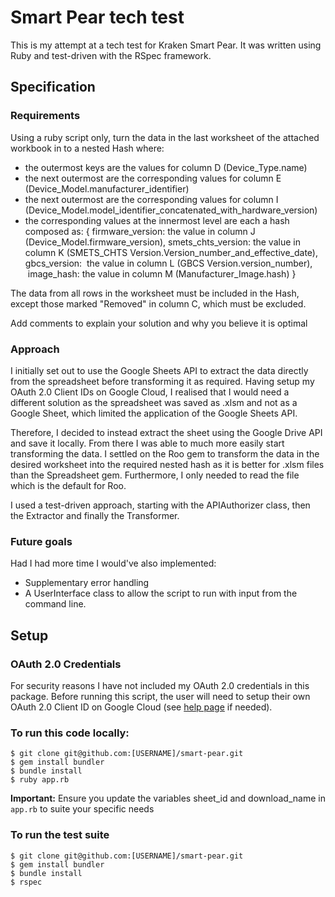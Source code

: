 # Smart Pear tech test

This is my attempt at a tech test for Kraken Smart Pear. It was written using Ruby and test-driven with the RSpec framework.

## Specification

### Requirements

Using a ruby script only, turn the data in the last worksheet of the attached workbook in to a nested Hash where:

- the outermost keys are the values for column D (Device_Type.name)
- the next outermost are the corresponding values for column E (Device_Model.manufacturer_identifier)
- the next outermost are the corresponding values for column I (Device_Model.model_identifier_concatenated_with_hardware_version)
- the corresponding values at the innermost level are each a hash composed as:
  { firmware_version: the value in column J (Device_Model.firmware_version),
  smets_chts_version: the value in column K (SMETS_CHTS
  Version.Version_number_and_effective_date),
  gbcs_version:  the value in column L (GBCS Version.version_number),
   image_hash: the value in column M (Manufacturer_Image.hash) }

The data from all rows in the worksheet must be included in the Hash, except those marked "Removed" in column C, which must be excluded.

Add comments to explain your solution and why you believe it is optimal

### Approach

I initially set out to use the Google Sheets API to extract the data directly from the spreadsheet before transforming it as required. Having setup my OAuth 2.0 Client IDs on Google Cloud, I realised that I would need a different solution as the spreadsheet was saved as .xlsm and not as a Google Sheet, which limited the application of the Google Sheets API.

Therefore, I decided to instead extract the sheet using the Google Drive API and save it locally. From there I was able to much more easily start transforming the data. I settled on the Roo gem to transform the data in the desired worksheet into the required nested hash as it is better for .xlsm files than the Spreadsheet gem. Furthermore, I only needed to read the file which is the default for Roo.

I used a test-driven approach, starting with the APIAuthorizer class, then the Extractor and finally the Transformer.

### Future goals

Had I had more time I would've also implemented:

- Supplementary error handling
- A UserInterface class to allow the script to run with input from the command line.

## Setup

### OAuth 2.0 Credentials

For security reasons I have not included my OAuth 2.0 credentials in this package. Before running this script, the user will need to setup their own OAuth 2.0 Client ID on Google Cloud (see [help page](https://support.google.com/googleapi/answer/6158849?hl=en) if needed).

### To run this code locally:

    $ git clone git@github.com:[USERNAME]/smart-pear.git
    $ gem install bundler
    $ bundle install
    $ ruby app.rb

**Important:** Ensure you update the variables sheet_id and download_name in `app.rb` to suite your specific needs

### To run the test suite

    $ git clone git@github.com:[USERNAME]/smart-pear.git
    $ gem install bundler
    $ bundle install
    $ rspec
